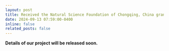 ```yaml
---
layout: post
title: Received the Natural Science Foundation of Chongqing, China grant to study efficient and robust multi-granularity sparse representation learning method!
date: 2024-09-13 07:59:00-0400
inline: false
related_posts: false
---
```


<b> Details of our project will be released soon. </b>
